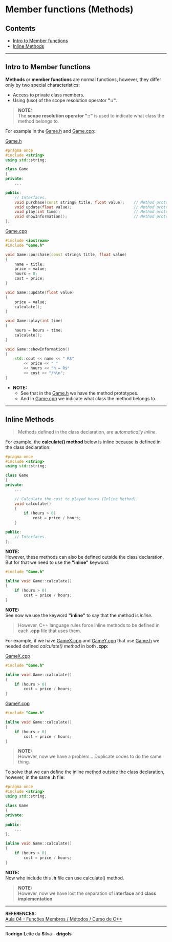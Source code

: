 # Member functions (Methods)

## Contents

 - [Intro to Member functions](#intro-to-member-functions)
 - [Inline Methods](#inline-methods)

---

<div id="intro-to-member-functions"></div>

## Intro to Member functions

**Methods** or **member functions** are normal functions, however, they differ only by two special characteristics:

 - Access to private class members.
 - Using (uso) of the scope resolution operator **"::"**.

> **NOTE:**  
> The **scope resolution operator "::"** is used to indicate what class the method belongs to.

For example in the [Game.h](src/Game.h) and [Game.cpp](src/Game.cpp):

[Game.h](src/Game.h)  
```cpp
#pragma once
#include <string>
using std::string;

class Game
{
private:
    ...

public:
	// Interfaces.
	void purchase(const string& title, float value);    // Method prototype.
	void update(float value);                           // Method prototype.
	void play(int time);                                // Method prototype.
	void showInformation();                             // Method prototype.
};
```

[Game.cpp](src/Game.cpp)  
```cpp
#include <iostream>
#include "Game.h"

void Game::purchase(const string& title, float value)
{
    name = title;
    price = value;
    hours = 0;
    cost = price;
}

void Game::update(float value)
{
    price = value;
    calculate();
}

void Game::play(int time)
{
    hours = hours + time;
    calculate();
}

void Game::showInformation()
{
    std::cout << name << " R$"
        << price << " "
        << hours << "h = R$"
        << cost << "/h\n";
}
```

 - **NOTE:**  
   - See that in the [Game.h](src/Game.h) we have the method prototypes.
   - And in [Game.cpp](src/Game.cpp) we indicate what class the method belongs to.

---

<div id="inline-methods"></div>

## Inline Methods

> Methods defined in the class declaration, are a*utomatically inline*.

For example, the **calculate() method** below is inline because is defined in the class declaration:

```cpp
#pragma once
#include <string>
using std::string;

class Game
{
private:
    ...

    // Calculate the cost to played hours (Inline Method).
    void calculate()
    {
        if (hours > 0)
            cost = price / hours;
    }

public:
    // Interfaces.
};
```

**NOTE:**  
However, these methods can also be defined outside the class declaration, But for that we need to use the **"inline"** keyword:

```cpp
#include "Game.h"

inline void Game::calculate()
{
    if (hours > 0)
        cost = price / hours;
}
```

**NOTE:**  
See now we use the keyword **"inline"** to say that the method is *inline*.

> However, C++ language rules force inline methods to be defined in each **.cpp** file that uses them​.

For example, if we have [GameX.cpp](src/GameX.cpp) and [GameY.cpp](src/GameY.cpp) that use [Game.h](src/Game.h) we needed defined *calculate() method* in both **.cpp**:

[GameX.cpp](src/GameX.cpp)  
```cpp
#include "Game.h"

inline void Game::calculate()
{
    if (hours > 0)
        cost = price / hours;
}
```

[GameY.cpp](src/GameY.cpp)  
```cpp
#include "Game.h"

inline void Game::calculate()
{
    if (hours > 0)
        cost = price / hours;
}
```

> **NOTE:**  
> However, now we have a problem... Duplicate codes to do the same thing.

To solve that we can define the inline method outside the class declaration, however, in the same **.h** file:

```cpp
#pragma once
#include <string>
using std::string;

class Game
{
private:
    ...
public:
    ...
};

inline void Game::calculate()
{
    if (hours > 0)
        cost = price / hours;
}
```

**NOTE:**  
Now who include this **.h** file can use calculate() method.

> **NOTE:**  
> However, now we have lost the separation of **interface** and **class implementation**.

---

**REFERENCES:**  
[Aula 04 - Funções Membros / Métodos / Curso de C++](https://www.youtube.com/watch?v=_KEVmlFyAFI&list=PLX6Nyaq0ebfhlKSTKlADladUNBHNBXxHg&index=9)  

---

Ro**drigo** **L**eite da **S**ilva - **drigols**

